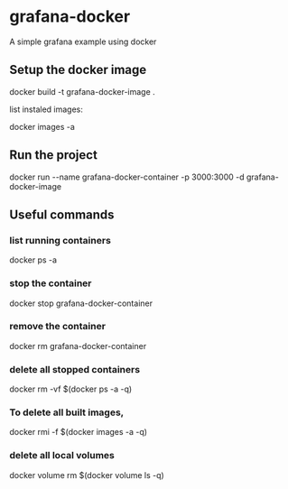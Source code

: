 # grafana-docker
A simple grafana example using docker

## Setup the docker image

docker build -t grafana-docker-image .

list instaled images:

docker images -a
## Run the project

docker run --name grafana-docker-container -p 3000:3000 -d grafana-docker-image

## Useful commands
### list running containers

docker ps -a

### stop the container

docker stop grafana-docker-container

### remove the container

docker rm grafana-docker-container

### delete all stopped containers

docker rm -vf $(docker ps -a -q)

### To delete all built images,

docker rmi -f $(docker images -a -q)

### delete all local volumes

docker volume rm $(docker volume ls -q)
